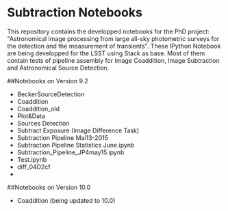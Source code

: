 # Subtraction Notebooks

This repository contains the developped notebooks for the PhD project: "Astronomical image processing from large all-sky photometric surveys for the detection and the measurement of transients". These IPython Notebook are being developped for the LSST using Stack as base. Most of them contain tests of pipeline assembly for Image Coaddition, Image Subtraction and Astronomical Source Detection.


##Notebooks on Version 9.2

* BeckerSourceDetection
* Coaddition
* Coaddition_old
* Plot&Data
* Sources Detection
* Subtract Exposure (Image Difference Task)
* Subtraction Pipeline Mai13-2015
* Subtraction Pipeline Statistics June.ipynb
* Subtraction_Pipeline_JP4may15.ipynb
* Test.ipynb
* diff_04D2cf
* 
##Notebooks on Version 10.0

* Coaddition (being updated to 10.0)

